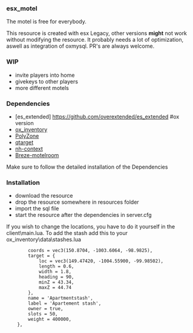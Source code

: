 ### esx_motel
The motel is free for everybody. 

This resource is created with esx Legacy, other versions **might** not work without modifying the resource.
It probably needs a lot of optimization, aswell as integration of oxmysql.
PR's are always welcome.

### WIP
* invite players into home
* givekeys to other players
* more different motels

### Dependencies
* [es_extended] https://github.com/overextended/es_extended #ox version
* [ox_inventory](https://github.com/overextended/ox_inventory)
* [PolyZone](https://github.com/mkafrin/PolyZone)
* [qtarget](https://github.com/QuantusRP/qtarget)
* [nh-context](https://github.com/LukeWasTakenn/nh-context)
* [Breze-motelroom](https://forum.cfx.re/t/release-motel-room-mlo/846934)

Make sure to follow the detailed installation of the Dependencies
### Installation
* download the resource
* drop the resource somewhere in resources folder
* import the sql file
* start the resource after the dependencies in server.cfg

If you wish to change the locations, you have to do it yourself in the client\main.lua. 
To add the stash add this to your ox_inventory\data\stashes.lua
```{
		coords = vec3(150.8704, -1003.6064, -98.9825),
		target = {
			loc = vec3(149.47420, -1004.55900, -99.98502),
			length = 0.6,
			width = 1.8,
			heading = 90,
			minZ = 43.34,
			maxZ = 44.74
		},
		name = 'Apartmentstash',
		label = 'Apartement stash',
		owner = true,
		slots = 50,
		weight = 400000,
	},
